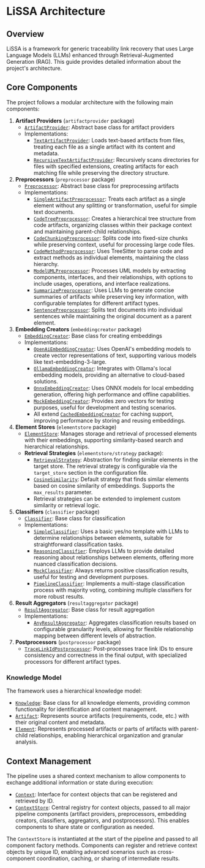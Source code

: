 # LiSSA Architecture

## Overview

LiSSA is a framework for generic traceability link recovery that uses Large Language Models (LLMs) enhanced through Retrieval-Augmented Generation (RAG). This guide provides detailed information about the project's architecture.

## Core Components

The project follows a modular architecture with the following main components:

1. **Artifact Providers** (`artifactprovider` package)
   - [`ArtifactProvider`](../src/main/java/edu/kit/kastel/sdq/lissa/ratlr/artifactprovider/ArtifactProvider.java): Abstract base class for artifact providers
   - Implementations:
     - [`TextArtifactProvider`](../src/main/java/edu/kit/kastel/sdq/lissa/ratlr/artifactprovider/TextArtifactProvider.java): Loads text-based artifacts from files, treating each file as a single artifact with its content and metadata.
     - [`RecursiveTextArtifactProvider`](../src/main/java/edu/kit/kastel/sdq/lissa/ratlr/artifactprovider/RecursiveTextArtifactProvider.java): Recursively scans directories for files with specified extensions, creating artifacts for each matching file while preserving the directory structure.
2. **Preprocessors** (`preprocessor` package)
   - [`Preprocessor`](../src/main/java/edu/kit/kastel/sdq/lissa/ratlr/preprocessor/Preprocessor.java): Abstract base class for preprocessing artifacts
   - Implementations:
     - [`SingleArtifactPreprocessor`](../src/main/java/edu/kit/kastel/sdq/lissa/ratlr/preprocessor/SingleArtifactPreprocessor.java): Treats each artifact as a single element without any splitting or transformation, useful for simple text documents.
     - [`CodeTreePreprocessor`](../src/main/java/edu/kit/kastel/sdq/lissa/ratlr/preprocessor/CodeTreePreprocessor.java): Creates a hierarchical tree structure from code artifacts, organizing classes within their package context and maintaining parent-child relationships.
     - [`CodeChunkingPreprocessor`](../src/main/java/edu/kit/kastel/sdq/lissa/ratlr/preprocessor/CodeChunkingPreprocessor.java): Splits code into fixed-size chunks while preserving context, useful for processing large code files.
     - [`CodeMethodPreprocessor`](../src/main/java/edu/kit/kastel/sdq/lissa/ratlr/preprocessor/CodeMethodPreprocessor.java): Uses TreeSitter to parse code and extract methods as individual elements, maintaining the class hierarchy.
     - [`ModelUMLPreprocessor`](../src/main/java/edu/kit/kastel/sdq/lissa/ratlr/preprocessor/ModelUMLPreprocessor.java): Processes UML models by extracting components, interfaces, and their relationships, with options to include usages, operations, and interface realizations.
     - [`SummarizePreprocessor`](../src/main/java/edu/kit/kastel/sdq/lissa/ratlr/preprocessor/SummarizePreprocessor.java): Uses LLMs to generate concise summaries of artifacts while preserving key information, with configurable templates for different artifact types.
     - [`SentencePreprocessor`](../src/main/java/edu/kit/kastel/sdq/lissa/ratlr/preprocessor/SentencePreprocessor.java): Splits text documents into individual sentences while maintaining the original document as a parent element.
3. **Embedding Creators** (`embeddingcreator` package)
   - [`EmbeddingCreator`](../src/main/java/edu/kit/kastel/sdq/lissa/ratlr/embeddingcreator/EmbeddingCreator.java): Base class for creating embeddings
   - Implementations:
     - [`OpenAiEmbeddingCreator`](../src/main/java/edu/kit/kastel/sdq/lissa/ratlr/embeddingcreator/OpenAiEmbeddingCreator.java): Uses OpenAI's embedding models to create vector representations of text, supporting various models like text-embedding-3-large.
     - [`OllamaEmbeddingCreator`](../src/main/java/edu/kit/kastel/sdq/lissa/ratlr/embeddingcreator/OllamaEmbeddingCreator.java): Integrates with Ollama's local embedding models, providing an alternative to cloud-based solutions.
     - [`OnnxEmbeddingCreator`](../src/main/java/edu/kit/kastel/sdq/lissa/ratlr/embeddingcreator/OnnxEmbeddingCreator.java): Uses ONNX models for local embedding generation, offering high performance and offline capabilities.
     - [`MockEmbeddingCreator`](../src/main/java/edu/kit/kastel/sdq/lissa/ratlr/embeddingcreator/MockEmbeddingCreator.java): Provides zero vectors for testing purposes, useful for development and testing scenarios.
     - All extend [`CachedEmbeddingCreator`](../src/main/java/edu/kit/kastel/sdq/lissa/ratlr/embeddingcreator/CachedEmbeddingCreator.java) for caching support, improving performance by storing and reusing embeddings.
4. **Element Stores** (`elementstore` package)
   - [`ElementStore`](../src/main/java/edu/kit/kastel/sdq/lissa/ratlr/elementstore/ElementStore.java): Manages storage and retrieval of processed elements with their embeddings, supporting similarity-based search and hierarchical relationships.
   - **Retrieval Strategies** (`elementstore/strategy` package):
     - [`RetrievalStrategy`](../src/main/java/edu/kit/kastel/sdq/lissa/ratlr/elementstore/strategy/RetrievalStrategy.java): Abstraction for finding similar elements in the target store. The retrieval strategy is configurable via the `target_store` section in the configuration file.
     - [`CosineSimilarity`](../src/main/java/edu/kit/kastel/sdq/lissa/ratlr/elementstore/strategy/CosineSimilarity.java): Default strategy that finds similar elements based on cosine similarity of embeddings. Supports the `max_results` parameter.
     - Retrieval strategies can be extended to implement custom similarity or retrieval logic.
5. **Classifiers** (`classifier` package)
   - [`Classifier`](../src/main/java/edu/kit/kastel/sdq/lissa/ratlr/classifier/Classifier.java): Base class for classification
   - Implementations:
     - [`SimpleClassifier`](../src/main/java/edu/kit/kastel/sdq/lissa/ratlr/classifier/SimpleClassifier.java): Uses a basic yes/no template with LLMs to determine relationships between elements, suitable for straightforward classification tasks.
     - [`ReasoningClassifier`](../src/main/java/edu/kit/kastel/sdq/lissa/ratlr/classifier/ReasoningClassifier.java): Employs LLMs to provide detailed reasoning about relationships between elements, offering more nuanced classification decisions.
     - [`MockClassifier`](../src/main/java/edu/kit/kastel/sdq/lissa/ratlr/classifier/MockClassifier.java): Always returns positive classification results, useful for testing and development purposes.
     - [`PipelineClassifier`](../src/main/java/edu/kit/kastel/sdq/lissa/ratlr/classifier/PipelineClassifier.java): Implements a multi-stage classification process with majority voting, combining multiple classifiers for more robust results.
6. **Result Aggregators** (`resultaggregator` package)
   - [`ResultAggregator`](../src/main/java/edu/kit/kastel/sdq/lissa/ratlr/resultaggregator/ResultAggregator.java): Base class for result aggregation
   - Implementations:
     - [`AnyResultAggregator`](../src/main/java/edu/kit/kastel/sdq/lissa/ratlr/resultaggregator/AnyResultAggregator.java): Aggregates classification results based on configurable granularity levels, allowing for flexible relationship mapping between different levels of abstraction.
7. **Postprocessors** (`postprocessor` package)
   - [`TraceLinkIdPostprocessor`](../src/main/java/edu/kit/kastel/sdq/lissa/ratlr/postprocessor/TraceLinkIdPostprocessor.java): Post-processes trace link IDs to ensure consistency and correctness in the final output, with specialized processors for different artifact types.

### Knowledge Model

The framework uses a hierarchical knowledge model:
- [`Knowledge`](../src/main/java/edu/kit/kastel/sdq/lissa/ratlr/knowledge/Knowledge.java): Base class for all knowledge elements, providing common functionality for identification and content management.
- [`Artifact`](../src/main/java/edu/kit/kastel/sdq/lissa/ratlr/knowledge/Artifact.java): Represents source artifacts (requirements, code, etc.) with their original content and metadata.
- [`Element`](../src/main/java/edu/kit/kastel/sdq/lissa/ratlr/knowledge/Element.java): Represents processed artifacts or parts of artifacts with parent-child relationships, enabling hierarchical organization and granular analysis.

## Context Management

The pipeline uses a shared context mechanism to allow components to exchange additional information or state during execution:

- [`Context`](../src/main/java/edu/kit/kastel/sdq/lissa/ratlr/context/Context.java): Interface for context objects that can be registered and retrieved by ID.
- [`ContextStore`](../src/main/java/edu/kit/kastel/sdq/lissa/ratlr/context/ContextStore.java): Central registry for context objects, passed to all major pipeline components (artifact providers, preprocessors, embedding creators, classifiers, aggregators, and postprocessors). This enables components to share state or configuration as needed.

The `ContextStore` is instantiated at the start of the pipeline and passed to all component factory methods. Components can register and retrieve context objects by unique ID, enabling advanced scenarios such as cross-component coordination, caching, or sharing of intermediate results.
